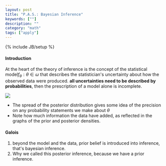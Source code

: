 ```yaml
---
layout: post
title: "P.A.S.: Bayesian Inference"
keywords: [""]
description: ""
category: "math"
tags: ["apply"]
---
```

{% include JB/setup %}

#### Introduction
At the heart of the theory of inference is the concept of the statistical
model$f_{\theta}: \theta \in \omega$ that describes the statistician's
uncertainty about how the observed data were produced. 
**all
   uncertainties need to be described by probabilities**, then the prescription of
   a model alone is incomplete.

<img
src="{{IMAGE_PATH}}/2019-12-10-math-apply-probability-and-statistics-bayesian-inference.md" />

- The spread of the posterior distribution gives some idea of the precision on
  any probability statements we make about $\theta$
- Note how much information the data have added, as reflected in the graphs of
  the prior and posterior densities.



#### Galois
1. beyond the model and the data, prior belief is introduced into inference,
   that's bayesian inference.
2. Why we called this posterior inference, because we have a prior inference.

